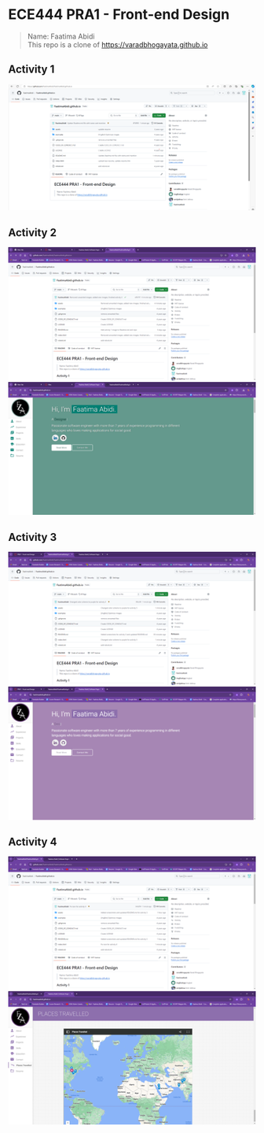 # ECE444 PRA1 - Front-end Design 
> Name: Faatima Abidi \
> This repo is a clone of https://varadbhogayata.github.io

## Activity 1
![Screenshot of repo after completion of activity 1](/assets/activityImages/activity1.png)

## Activity 2
![Screenshot of repo after completion of activity 2](/assets/activityImages/activity2repo.png)
![Screenshot of website after completion of activity 2](/assets/activityImages/activity2website.png)

## Activity 3
![Screenshot of repo after completion of activity 3](/assets/activityImages/activity3repo.png)
![Screenshot of website after completion of activity 3](/assets/activityImages/activity3website.png)

## Activity 4
![Screenshot of repo after completion of activity 4](/assets/activityImages/activity4repo.png)
![Screenshot of website after completion of activity 4](/assets/activityImages/activity4website.png)
